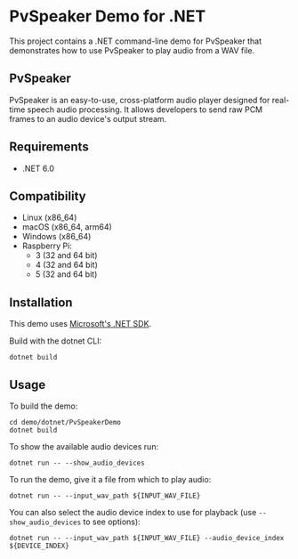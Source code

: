 # PvSpeaker Demo for .NET

This project contains a .NET command-line demo for PvSpeaker that demonstrates how to use PvSpeaker to play audio from a WAV file.

## PvSpeaker

PvSpeaker is an easy-to-use, cross-platform audio player designed for real-time speech audio processing. It allows developers to send raw PCM frames to an audio device's output stream.

## Requirements

- .NET 6.0

## Compatibility

- Linux (x86_64)
- macOS (x86_64, arm64)
- Windows (x86_64)
- Raspberry Pi:
    - 3 (32 and 64 bit)
    - 4 (32 and 64 bit)
    - 5 (32 and 64 bit)

## Installation

This demo uses [Microsoft's .NET SDK](https://dotnet.microsoft.com/download).

Build with the dotnet CLI:

```console
dotnet build
```

## Usage

To build the demo:

```console
cd demo/dotnet/PvSpeakerDemo
dotnet build
```

To show the available audio devices run:

```console
dotnet run -- --show_audio_devices
```

To run the demo, give it a file from which to play audio:

```console
dotnet run -- --input_wav_path ${INPUT_WAV_FILE}
```

You can also select the audio device index to use for playback (use `--show_audio_devices` to see options):

```console
dotnet run -- --input_wav_path ${INPUT_WAV_FILE} --audio_device_index ${DEVICE_INDEX}
```

